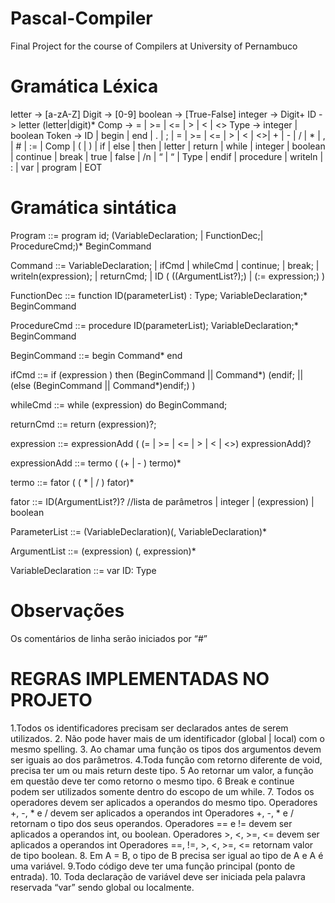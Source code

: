 # Pascal-Compiler
Final Project for the course of Compilers at University of Pernambuco 


# Gramática Léxica

letter -> [a-zA-Z]
Digit -> [0-9]
boolean -> [True-False]
integer -> Digit+
ID -> letter (letter|digit)*
Comp -> = | >= | <= | >  | < | <>
Type -> integer | boolean
Token ->  ID | begin | end | . | ; | = | >= | <= | >  | < | <>| + | - | / | * | , | # | := | Comp | ( | ) | if | else | then | letter | return | while | integer | boolean | continue | break | true | false | /n | “ | “ | Type | endif | procedure |  writeln | : | var | program | EOT 


# Gramática sintática

Program ::= program id; (VariableDeclaration; | FunctionDec;| ProcedureCmd;)* BeginCommand

Command ::=	VariableDeclaration;
	| ifCmd
		| whileCmd
		| continue; | break;
		| writeln(expression);
		| returnCmd;
		| ID ( ((ArgumentList?);)    | (:= expression;)    )

FunctionDec ::= function ID(parameterList) : Type; VariableDeclaration;* BeginCommand

ProcedureCmd ::= procedure ID(parameterList); VariableDeclaration;* BeginCommand 

BeginCommand ::= begin Command* end


ifCmd ::= if (expression ) then (BeginCommand || Command*) (endif; ||  (else (BeginCommand || Command*)endif;)     )  

whileCmd ::= while (expression) do BeginCommand;

returnCmd ::= return (expression)?;

expression ::= expressionAdd ( (= | >= | <= | >  | < | <>) expressionAdd)?

expressionAdd ::= termo ( (+ | - ) termo)* 

termo ::= fator ( ( * | /  ) fator)*

fator ::=  ID(ArgumentList?)?  //lista de parâmetros
		| integer
		| (expression)
		| boolean

ParameterList ::= (VariableDeclaration)(, VariableDeclaration)*

ArgumentList ::= (expression) (, expression)*

VariableDeclaration ::= var ID: Type


# Observações
Os comentários de linha serão iniciados por “#”

# REGRAS IMPLEMENTADAS NO PROJETO 
1.Todos os identificadores precisam ser declarados antes de serem utilizados.
2. Não pode haver mais de um identificador (global | local) com o mesmo spelling.
3. Ao chamar uma função os tipos dos argumentos devem ser iguais ao dos parâmetros.
4.Toda função com retorno diferente de void, precisa ter um ou mais return deste tipo.
5 Ao retornar um valor, a função em questão deve ter como retorno o mesmo tipo.
6 Break e continue podem ser utilizados somente dentro do escopo de um while.
7. Todos os operadores devem ser aplicados a operandos do mesmo tipo. Operadores +, -, * e / devem ser aplicados a operandos int 
Operadores +, -, * e / retornam o tipo dos seus operandos.
Operadores == e != devem ser aplicados a operandos int, ou boolean.
Operadores &gt;, &lt;, &gt;=, &lt;= devem ser aplicados a operandos int
Operadores ==, !=, &gt;, &lt;, &gt;=, &lt;= retornam valor de tipo boolean.
8. Em A = B, o tipo de B precisa ser igual ao tipo de A e A é uma variável.
9.Todo código deve ter uma função principal (ponto de entrada).
10. Toda declaração de variável deve ser iniciada pela palavra reservada “var” sendo global ou localmente.

